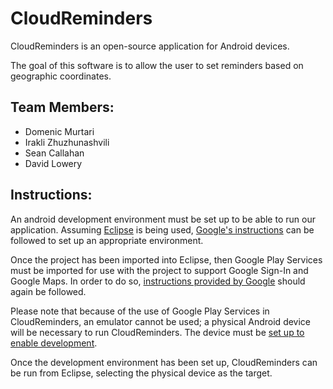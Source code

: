 CloudReminders
==============

CloudReminders is an open-source application for Android devices.

The goal of this software is to allow the user to set reminders based on geographic coordinates.

Team Members:
-------------

* Domenic Murtari
* Irakli Zhuzhunashvili
* Sean Callahan
* David Lowery

Instructions:
-------------

An android development environment must be set up to be able to run our 
application. Assuming [Eclipse](eclipse.org) is being used, [Google's instructions](https://developer.android.com/sdk/installing/installing-adt.html) can be followed to set up an 
appropriate environment. 

Once the project has been imported into Eclipse, then Google Play Services 
must be imported for use with the project to support Google Sign-In and 
Google Maps. In order to do so, [instructions provided by Google](https://developer.android.com/google/play-services/setup.html) should again be followed. 

Please note that because of the use of Google Play Services in CloudReminders,
an emulator cannot be used; a physical Android device will be necessary to 
run CloudReminders. The device must be [set up to enable development](https://developer.android.com/tools/device.html). 

Once the development environment has been set up, CloudReminders can be run
from Eclipse, selecting the physical device as the target. 